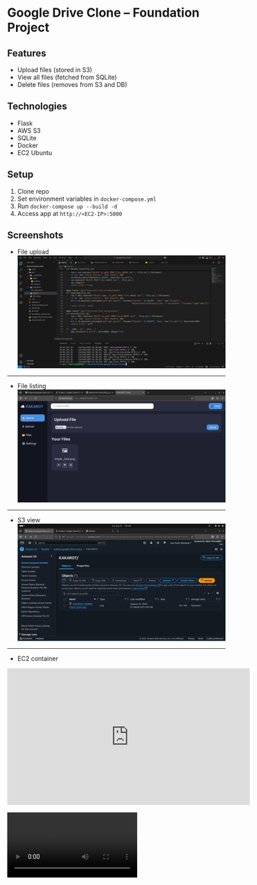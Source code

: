 # Google Drive Clone – Foundation Project

## Features
- Upload files (stored in S3)
- View all files (fetched from SQLite)
- Delete files (removes from S3 and DB)

## Technologies
- Flask
- AWS S3
- SQLite
- Docker
- EC2 Ubuntu

## Setup
1. Clone repo
2. Set environment variables in `docker-compose.yml`
3. Run `docker-compose up --build -d`
4. Access app at `http://<EC2-IP>:5000`

## Screenshots
- File upload
![](https://github.com/Raman7072/datamonk-internship_projects/blob/main/1_Foundation/google-drive-clone/GCC2.png)
---
- File listing
![](https://github.com/Raman7072/datamonk-internship_projects/blob/main/1_Foundation/google-drive-clone/GCC3.png)
---
- S3 view
![](https://github.com/Raman7072/datamonk-internship_projects/blob/main/1_Foundation/google-drive-clone/GCC1.png)
---
- EC2 container

<iframe width="560" height="315" 
  src="https://github.com/Raman7072/datamonk-internship_projects/blob/main/1_Foundation/google-drive-clone/GCC.webm" frameborder="0" allowfullscreen>
</iframe>

![](https://github.com/Raman7072/datamonk-internship_projects/blob/main/1_Foundation/google-drive-clone/GCC.webm)
